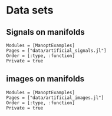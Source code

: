 # Data sets

## Signals on manifolds

```@autodocs
Modules = [ManoptExamples]
Pages = ["data/artificial_signals.jl"]
Order = [:type, :function]
Private = true
```

## images on manifolds

```@autodocs
Modules = [ManoptExamples]
Pages = ["data/artificial_images.jl"]
Order = [:type, :function]
Private = true
```